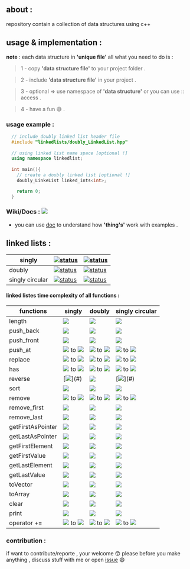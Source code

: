 ## about :
repository contain a collection of data structures using c++

## usage & implementation :
**note** : each data structure in **'unique file'** all what you need to do is :
> 1 - copy **'data structure file'** to your project folder .

> 2 - include **'data structure file'** in your project .

> 3 - optional => use namespace of **'data structure'** or you can use :: access .

> 4 - have a fun :sweat_smile: .

### usage example :
```c++
  // include doubly linked list header file  
  #include "linkedlists/doubly_LinkedList.hpp"
  
  // using linked list name space [optional !] 
  using namespace linkedlist;
   
  int main(){
    // create a doubly linked list [optional !] 
    doubly_LinkeList linked_ints<int>;  

    return 0;
  }

```
### Wiki/Docs : [![](https://img.shields.io/badge/Wiki%2FDocs-Beta-blue)](#)
- you can use [doc](https://github.com/Mouradouchane/data_structures/wiki) to understand how **'thing's'** work with examples .

## linked lists : 

singly | [![status](https://img.shields.io/badge/status-stable-brightgreen?style=flat)](#) | [![status](https://img.shields.io/badge/manual%20testing-pass-ff69b4)](#)
-- | -- | -- 
doubly | [![status](https://img.shields.io/badge/status-stable-brightgreen?style=flat)](#) | [![status](https://img.shields.io/badge/manual%20testing-pass-ff69b4)](#)
singly circular | [![status](https://img.shields.io/badge/status-stable-brightgreen?style=flat)](#) | [![status](https://img.shields.io/badge/manual%20testing-pass-ff69b4)](#)


#### linked listes time complexity of all functions :
functions | singly | doubly  | singly circular
------------ | ------------- | ------------- | ------------- 
length          | [![](https://img.shields.io/badge/O-(1)-blueviolet)](#) | [![](https://img.shields.io/badge/O-(1)-blueviolet)](#) | [![](https://img.shields.io/badge/O-(1)-blueviolet)](#)| 
push_back       | [![](https://img.shields.io/badge/O-(1)-blueviolet)](#) | [![](https://img.shields.io/badge/O-(1)-blueviolet)](#) | [![](https://img.shields.io/badge/O-(1)-blueviolet)](#)| 
push_front      | [![](https://img.shields.io/badge/O-(1)-blueviolet)](#) | [![](https://img.shields.io/badge/O-(1)-blueviolet)](#) | [![](https://img.shields.io/badge/O-(1)-blueviolet)](#)| 
push_at         | [![](https://img.shields.io/badge/O-(1)-blueviolet)](#) to [![](https://img.shields.io/badge/O-(N)-success)](#) | [![](https://img.shields.io/badge/O-(1)-blueviolet)](#) to [![](https://img.shields.io/badge/O-(N)-success)](#) | [![](https://img.shields.io/badge/O-(1)-blueviolet)](#) to [![](https://img.shields.io/badge/O-(N)-success)](#)| 
replace         | [![](https://img.shields.io/badge/O-(1)-blueviolet)](#) to [![](https://img.shields.io/badge/O-(N)-success)](#) | [![](https://img.shields.io/badge/O-(1)-blueviolet)](#) to [![](https://img.shields.io/badge/O-(N)-success)](#) | [![](https://img.shields.io/badge/O-(1)-blueviolet)](#) to [![](https://img.shields.io/badge/O-(N)-success)](#)| 
has             | [![](https://img.shields.io/badge/O-(1)-blueviolet)](#) to [![](https://img.shields.io/badge/O-(N)-success)](#) | [![](https://img.shields.io/badge/O-(1)-blueviolet)](#) to [![](https://img.shields.io/badge/O-(N)-success)](#)|[![](https://img.shields.io/badge/O-(1)-blueviolet)](#) to [![](https://img.shields.io/badge/O-(N)-success)](#) | 
reverse         | [![](https://img.shields.io/badge/O-(N*3)-orange)](#) | [![](https://img.shields.io/badge/O-(N)-success)](#) | [![](https://img.shields.io/badge/O-(N*3)-orange)](#) | 
sort            | [![](https://img.shields.io/badge/O-(N%C2%B2)-red)](#)| [![](https://img.shields.io/badge/O-(N%C2%B2)-red)](#) | [![](https://img.shields.io/badge/O-(N%C2%B2)-red)](#) | 
remove          | [![](https://img.shields.io/badge/O-(1)-blueviolet)](#) to [![](https://img.shields.io/badge/O-(N)-success)](#) | [![](https://img.shields.io/badge/O-(1)-blueviolet)](#) to [![](https://img.shields.io/badge/O-(N)-success)](#) | [![](https://img.shields.io/badge/O-(1)-blueviolet)](#) to [![](https://img.shields.io/badge/O-(N)-success)](#) | 
remove_first    | [![](https://img.shields.io/badge/O-(1)-blueviolet)](#) | [![](https://img.shields.io/badge/O-(1)-blueviolet)](#) |  [![](https://img.shields.io/badge/O-(1)-blueviolet)](#)| 
remove_last     | [![](https://img.shields.io/badge/O-(N)-success)](#)| [![](https://img.shields.io/badge/O-(1)-blueviolet)](#) | [![](https://img.shields.io/badge/O-(N)-success)](#) | 
getFirstAsPointer | [![](https://img.shields.io/badge/O-(1)-blueviolet)](#) | [![](https://img.shields.io/badge/O-(1)-blueviolet)](#) | [![](https://img.shields.io/badge/O-(1)-blueviolet)](#) | 
getLastAsPointer  | [![](https://img.shields.io/badge/O-(1)-blueviolet)](#) | [![](https://img.shields.io/badge/O-(1)-blueviolet)](#) |  [![](https://img.shields.io/badge/O-(1)-blueviolet)](#)  | 
getFirstElement  | [![](https://img.shields.io/badge/O-(1)-blueviolet)](#)  | [![](https://img.shields.io/badge/O-(1)-blueviolet)](#) |  [![](https://img.shields.io/badge/O-(1)-blueviolet)](#) | 
getFirstValue    | [![](https://img.shields.io/badge/O-(1)-blueviolet)](#)  | [![](https://img.shields.io/badge/O-(1)-blueviolet)](#) | [![](https://img.shields.io/badge/O-(1)-blueviolet)](#)  | 
getLastElement  | [![](https://img.shields.io/badge/O-(1)-blueviolet)](#)  | [![](https://img.shields.io/badge/O-(1)-blueviolet)](#) |  [![](https://img.shields.io/badge/O-(1)-blueviolet)](#) | 
getLastValue    | [![](https://img.shields.io/badge/O-(1)-blueviolet)](#)  | [![](https://img.shields.io/badge/O-(1)-blueviolet)](#) |  [![](https://img.shields.io/badge/O-(1)-blueviolet)](#)  | 
toVector        | [![](https://img.shields.io/badge/O-(N)-success)](#) | [![](https://img.shields.io/badge/O-(N)-success)](#) | [![](https://img.shields.io/badge/O-(N)-success)](#) | 
toArray         | [![](https://img.shields.io/badge/O-(N)-success)](#) | [![](https://img.shields.io/badge/O-(N)-success)](#) | [![](https://img.shields.io/badge/O-(N)-success)](#) | 
clear           | [![](https://img.shields.io/badge/O-(N)-success)](#) | [![](https://img.shields.io/badge/O-(N)-success)](#) |  [![](https://img.shields.io/badge/O-(N)-success)](#) | 
print        | [![](https://img.shields.io/badge/O-(N)-success)](#) | [![](https://img.shields.io/badge/O-(N)-success)](#) |  [![](https://img.shields.io/badge/O-(N)-success)](#) | 
operator +=     | [![](https://img.shields.io/badge/O-(1)-blueviolet)](#) to [![](https://img.shields.io/badge/O-(N)-success)](#) | [![](https://img.shields.io/badge/O-(1)-blueviolet)](#) to [![](https://img.shields.io/badge/O-(N)-success)](#) | [![](https://img.shields.io/badge/O-(1)-blueviolet)](#) to [![](https://img.shields.io/badge/O-(N)-success)](#) | 

### contribution :
if want to contribute/reporte , your welcome 😙 
please before you make anything , discuss stuff with me or open [issue](https://github.com/Mouradouchane/data_structures/issues) 😄
